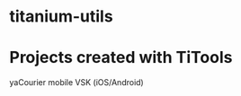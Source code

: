 titanium-utils
==============

Projects created with TiTools
=============================
yaCourier mobile
VSK (iOS/Android)